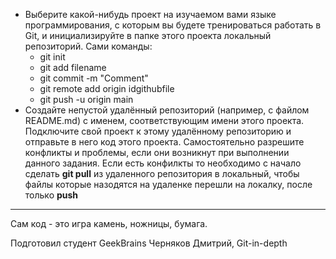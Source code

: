 * Выберите какой-нибудь проект на изучаемом вами языке программирования, с которым вы будете тренироваться работать в Git, и инициализируйте в папке этого проекта локальный репозиторий. Сами команды:
    * git init
    * git add filename
    * git commit -m "Comment"
    * git remote add origin idgithubfile
    * git push -u origin main
* Создайте непустой удалённый репозиторий (например, с файлом README.md) с именем, соответствующим имени этого проекта.
Подключите свой проект к этому удалённому репозиторию и отправьте в него код этого проекта. Самостоятельно разрешите конфликты и проблемы, если они возникнут при выполнении данного задания. 
    Если есть конфилкты то необходимо с начало сделать **git pull** из удаленного репозитория в локальный, чтобы файлы которые назодятся на удаленке перешли на локалку, после только **push**
------------
Сам код - это игра камень, ножницы, бумага.

Подготовил студент GeekBrains Черняков Дмитрий, Git-in-depth